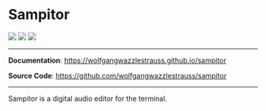 # Sampitor

![](https://github.com/wolfgangwazzlestrauss/sampitor/workflows/build/badge.svg)
![](https://img.shields.io/github/repo-size/wolfgangwazzlestrauss/sampitor)
![](https://img.shields.io/github/license/wolfgangwazzlestrauss/sampitor)

---

<!-- prettier-ignore -->
**Documentation**: https://wolfgangwazzlestrauss.github.io/sampitor

**Source Code**: https://github.com/wolfgangwazzlestrauss/sampitor

---

Sampitor is a digital audio editor for the terminal.
